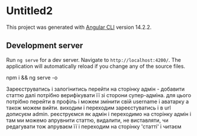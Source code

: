# Untitled2

This project was generated with [Angular CLI](https://github.com/angular/angular-cli) version 14.2.2.

## Development server

Run `ng serve` for a dev server. Navigate to `http://localhost:4200/`. The application will automatically reload if you change any of the source files.



npm i && ng serve -o


Зареєструватись і залогінитись перейти на сторінку адмін - добавити статтю далі потрібно верифікувати її зі сторони супер-адміна.
для цього потрібно перейти в профіль і можем змінити свій username і аватарку а також можем вийти.
виходим і переходим зареєстуватись і в url дописуєм admin.
реєструємся як адмін і переходимо на сторінку адмін і там ми можемо апрувнити статтю, видалити, не виставляти, чи редагувати
тож апруваєм її і переходим на сторінку 'статті' і читаєм
